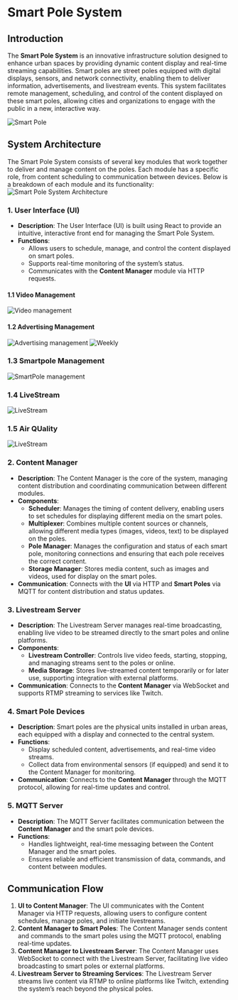 # Smart Pole System

## Introduction

The **Smart Pole System** is an innovative infrastructure solution designed to enhance urban spaces by providing dynamic content display and real-time streaming capabilities. Smart poles are street poles equipped with digital displays, sensors, and network connectivity, enabling them to deliver information, advertisements, and livestream events. This system facilitates remote management, scheduling, and control of the content displayed on these smart poles, allowing cities and organizations to engage with the public in a new, interactive way.

![Smart Pole ](public/assets/smartpole.png)
## System Architecture

The Smart Pole System consists of several key modules that work together to deliver and manage content on the poles. Each module has a specific role, from content scheduling to communication between devices. Below is a breakdown of each module and its functionality:
![Smart Pole System Architecture](public/assets/Architecture.png)
### 1. User Interface (UI)

- **Description**: The User Interface (UI) is built using React to provide an intuitive, interactive front end for managing the Smart Pole System.
- **Functions**:
  - Allows users to schedule, manage, and control the content displayed on smart poles.
  - Supports real-time monitoring of the system’s status.
  - Communicates with the **Content Manager** module via HTTP requests.
#### 1.1 Video Management
![Video management ](public/assets/ui/upload_video.png)
#### 1.2 Advertising Management
![Advertising management ](public/assets/ui/adv_management.png)
![Weekly ](public/assets/ui/weekly.png)
### 1.3 Smartpole Management
![SmartPole management ](public/assets/ui/smartpole.png)
### 1.4 LiveStream
![LiveStream ](public/assets/ui/live.png)
### 1.5 Air QUality
![LiveStream ](public/assets/ui/aiir.png)
### 2. Content Manager

- **Description**: The Content Manager is the core of the system, managing content distribution and coordinating communication between different modules.
- **Components**:
  - **Scheduler**: Manages the timing of content delivery, enabling users to set schedules for displaying different media on the smart poles.
  - **Multiplexer**: Combines multiple content sources or channels, allowing different media types (images, videos, text) to be displayed on the poles.
  - **Pole Manager**: Manages the configuration and status of each smart pole, monitoring connections and ensuring that each pole receives the correct content.
  - **Storage Manager**: Stores media content, such as images and videos, used for display on the smart poles.
- **Communication**: Connects with the **UI** via HTTP and **Smart Poles** via MQTT for content distribution and status updates.

### 3. Livestream Server

- **Description**: The Livestream Server manages real-time broadcasting, enabling live video to be streamed directly to the smart poles and online platforms.
- **Components**:
  - **Livestream Controller**: Controls live video feeds, starting, stopping, and managing streams sent to the poles or online.
  - **Media Storage**: Stores live-streamed content temporarily or for later use, supporting integration with external platforms.
- **Communication**: Connects to the **Content Manager** via WebSocket and supports RTMP streaming to services like Twitch.

### 4. Smart Pole Devices

- **Description**: Smart poles are the physical units installed in urban areas, each equipped with a display and connected to the central system.
- **Functions**:
  - Display scheduled content, advertisements, and real-time video streams.
  - Collect data from environmental sensors (if equipped) and send it to the Content Manager for monitoring.
- **Communication**: Connects to the **Content Manager** through the MQTT protocol, allowing for real-time updates and control.

### 5. MQTT Server

- **Description**: The MQTT Server facilitates communication between the **Content Manager** and the smart pole devices.
- **Functions**:
  - Handles lightweight, real-time messaging between the Content Manager and the smart poles.
  - Ensures reliable and efficient transmission of data, commands, and content between modules.

## Communication Flow

1. **UI to Content Manager**: The UI communicates with the Content Manager via HTTP requests, allowing users to configure content schedules, manage poles, and initiate livestreams.
2. **Content Manager to Smart Poles**: The Content Manager sends content and commands to the smart poles using the MQTT protocol, enabling real-time updates.
3. **Content Manager to Livestream Server**: The Content Manager uses WebSocket to connect with the Livestream Server, facilitating live video broadcasting to smart poles or external platforms.
4. **Livestream Server to Streaming Services**: The Livestream Server streams live content via RTMP to online platforms like Twitch, extending the system’s reach beyond the physical poles.
